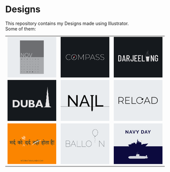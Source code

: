 # Designs
This repository contains my Designs made using Illustrator.<br>
Some of them:<br>
<table>
<tr><td><img src="./2020-11/png/26.11.2020.png"></td><td><img src="./2020-12/png/12.12.2020.png"></td><td><img src="./2020-12/png/31.12.2020.png"></td></tr>
<tr><td><img src="./2020-12/png/14.12.2020.png"></td><td><img src="./2020-11/png/24.11.2020.png"></td><td><img src="./2020-11/png/25.11.2020.png"></td></tr>
<tr><td><img src="./2020-11/png/19.11.2020.png"></td><td><img src="./2020-11/png/22.11.2020.png"></td><td><img src="./2020-12/png/04.12.2020.png"></td></tr>
</table>
